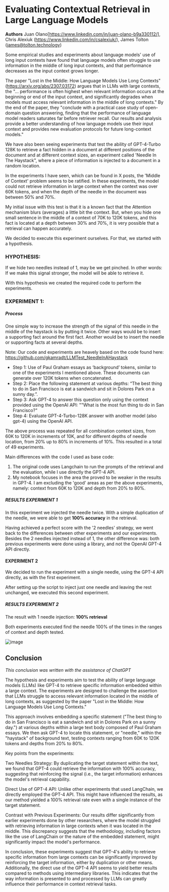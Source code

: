 # Evaluating Contextual Retrieval in Large Language Models

**Authors** Juan Olano[https://www.linkedin.com/in/juan-olano-b9a330112/], Chris Alexiuk (https://www.linkedin.com/in/csalexiuk/), James Tolton (james@tolton.technology)

Some empirical studies and experiments about language models' use of long input contexts have found that language models often struggle to use information in the middle of long input contexts, and that performance decreases as the input context grows longer. 

The paper "Lost in the Middle: How Language Models Use Long Contexts" (https://arxiv.org/abs/2307.03172) argues that in LLMs with large contexts, the "... performance is often highest when relevant information occurs at the beginning or end of the input context, and significantly degrades when models must access relevant information in the middle of long contexts." By the end of the paper, they "conclude with a practical case study of open-domain question answering, finding that the performance of language model readers saturates far before retriever recall. Our results and analysis provide a better understanding of how language models use their input context and provides new evaluation protocols for future long-context models."

We have also been seeing experiments that test the ability of GPT-4-Turbo 128K to retrieve a fact hidden in a document at different positions of the document and at different context sizes, an experiment called 'Needle In The Haystack", where a piece of information is injected to a document in a random location.

In the experiments I have seen, which can be found in X posts, the 'Middle of Context' problem seems to be ratified. In these experiments, the model could not retrieve information in large context when the context was over 60K tokens, and when the depth of the needle in the document was between 50% and 70%.

My initial issue with this test is that it is a known fact that the Attention mechanism blurs (averages) a little bit the context. But, when you hide one small sentence in the middle of a context of 70K to 120K tokens, and this fact is located at a depth between 30% and 70%, it is very possible that a retrieval can happen accurately. 

We decided to execute this experiment ourselves. For that, we started with a hypothesis.

### HYPOTHESIS:
If we hide two needles instead of 1, may be we get pinched. In other words: If we make this signal stronger, the model will be able to retrieve it.

With this hypothesis we created the required code to perform the experiments.

### EXPERIMENT 1:

##### Process

One simple way to increase the strength of the signal of this needle in the middle of the haystack is by putting it twice. Other ways would be to insert a supporting fact around the first fact. Another would be to insert the needle or supporting facts at several depths.

Note: Our code and experiments are heavely based on the code found here: https://github.com/gkamradt/LLMTest_NeedleInAHaystack

- Step 1: Use of Paul Graham essays as ‘background’ tokens, similar to one of the experiments I mentioned above. These documents can generate over 120K tokens when concatenated.
- Step 2: Place the following statement at various depths: “The best thing to do in San Francisco is eat a sandwich and sit in Dolores Park on a sunny day.”.
- Step 3: Ask GPT-4 to answer this question only using the context provided using the OpenAI API: ""What is the most fun thing to do in San Francisco?"
- Step 4: Evaluate GPT-4-Turbo-128K answer with another model (also gpt-4) using the OpenAI API.

The above process was repeated for all combination context sizes, from 60K to 120K in increments of 10K, and for different depths of needle location, from 20% up to 80% in increments of 10%.
This resulted in a total of 49 experiments.

Main differences with the code I used as base code:
1. The original code uses Langchain to run the prompts of the retrieval and the evaluation, while I use directly the GPT-4 API.
2. My notebook focuses in the area the proved to be weaker in the results in GPT-4. I am excluding the 'good' areas as per the above experiments, namely: context from 60K to 120K and depth from 20% to 80%.

##### RESULTS EXPERIMENT 1
In this experiment we injected the needle twice.  With a simple duplication of the needle, we were able to get **100% accuracy** in the retrieval.

Having achieved a perfect score with the '2 needles' strategy, we went back to the differences between other experiments and our experiments. Besides the 2 needles injected instead of 1, the other difference was: both previous experiments were done using a library, and not the OpenAI GPT-4 API directly.

#### EXPERIMENT 2 
We decided to run the experiment with a single needle, using the GPT-4 API directly, as with the first experiment. 

After setting up the script to inject just one needle and leaving the rest unchanged, we executed this second experiment.

##### RESULTS EXPERIMENT 2
The result with 1 needle injection: **100% retrieval**  

Both experiments executed find the needle 100% of the times in the ranges of context and depth tested.

![image](https://github.com/jcolano/needle_in_haystack/assets/1131538/8092e063-8fc0-4895-a52d-80cabe15a7da)


## Conclusion
*This conclusion was written with the assistance of ChatGPT*

The hypothesis and experiments aim to test the ability of large language models (LLMs) like GPT-4 to retrieve specific information embedded within a large context. The experiments are designed to challenge the assertion that LLMs struggle to access relevant information located in the middle of long contexts, as suggested by the paper "Lost in the Middle: How Language Models Use Long Contexts."

This approach involves embedding a specific statement ("The best thing to do in San Francisco is eat a sandwich and sit in Dolores Park on a sunny day.") at various depths within a large text body composed of Paul Graham essays. We then ask GPT-4 to locate this statement, or "needle," within the "haystack" of background text, testing contexts ranging from 60K to 120K tokens and depths from 20% to 80%.

Key points from the experiments:

Two Needles Strategy: By duplicating the target statement within the text, we found that GPT-4 could retrieve the information with 100% accuracy, suggesting that reinforcing the signal (i.e., the target information) enhances the model's retrieval capability.

Direct Use of GPT-4 API: Unlike other experiments that used LangChain, we directly employed the GPT-4 API. This might have influenced the results, as our method yielded a 100% retrieval rate even with a single instance of the target statement.

Contrast with Previous Experiments: Our results differ significantly from earlier experiments done by other researchers, where the model struggled with retrieving information in large contexts when it was located in the middle. This discrepancy suggests that the methodology, including factors like the use of LangChain or the nature of the embedded statement, might significantly impact the model's performance.

In conclusion, these experiments suggest that GPT-4's ability to retrieve specific information from large contexts can be significantly improved by reinforcing the target information, either by duplication or other means. Additionally, the direct use of the GPT-4 API seems to yield better results compared to methods using intermediary libraries. This indicates that the way information is presented to and processed by LLMs can greatly influence their performance in context retrieval tasks.


